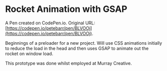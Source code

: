 # Rocket Animation with GSAP

A Pen created on CodePen.io. Original URL: [https://codepen.io/petebarr/pen/BLVOOj](https://codepen.io/petebarr/pen/BLVOOj).

Beginnings of a preloader for a new project. Will use CSS animations initially to reduce the load in the head and then uses GSAP to animate out the rocket on window load.

This prototype was done whilst employed at Murray Creative.
